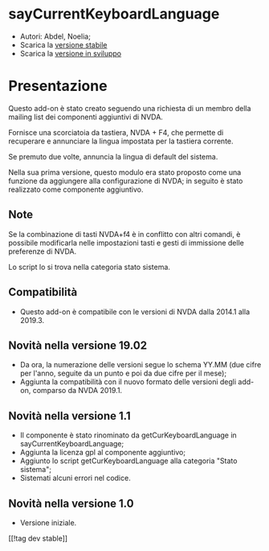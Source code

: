 # sayCurrentKeyboardLanguage #

* Autori: Abdel, Noelia;
* Scarica la [versione stabile][1]
* Scarica la [versione in sviluppo][2]

# Presentazione #

Questo add-on è stato creato seguendo una richiesta di un membro della
mailing list dei componenti aggiuntivi di NVDA.

Fornisce una scorciatoia da tastiera, NVDA + F4, che permette di recuperare
e annunciare la lingua impostata per la tastiera corrente.

Se premuto due volte, annuncia la lingua di default del sistema.

Nella sua prima versione, questo modulo era stato proposto come una funzione
da aggiungere alla configurazione di NVDA; in seguito è stato realizzato
come componente aggiuntivo.

## Note ##

Se la combinazione di tasti NVDA+f4 è in conflitto con altri comandi, è
possibile modificarla nelle impostazioni tasti e gesti di immissione delle
preferenze di NVDA.

Lo script lo si trova nella categoria stato sistema.

## Compatibilità ##

* Questo add-on è compatibile con le versioni di NVDA dalla 2014.1 alla
  2019.3.

## Novità nella versione 19.02 ##

* Da ora, la numerazione delle versioni segue lo schema YY.MM (due cifre per
  l'anno, seguite da un punto e poi da due cifre per il mese);
* Aggiunta la compatibilità con il nuovo formato delle versioni degli
  add-on, comparso da NVDA 2019.1.

## Novità nella versione 1.1 ##

* Il componente è stato rinominato da getCurKeyboardLanguage in
  sayCurrentKeyboardLanguage;
* Aggiunta la licenza gpl al componente aggiuntivo;
* Aggiunto lo script getCurKeyboardLanguage alla categoria "Stato sistema";
* Sistemati alcuni errori nel codice.

## Novità nella versione 1.0 ##

* Versione iniziale.

[[!tag dev stable]]

[1]: https://www.nvaccess.org/addonStore/legacy?file=ckbl

[2]: https://www.nvaccess.org/addonStore/legacy?file=ckbl-dev
